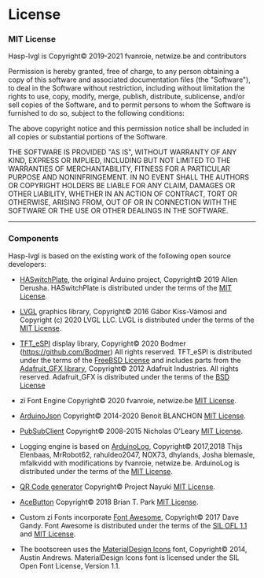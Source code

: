 <h1>License</h1>

### MIT License

Hasp-lvgl is Copyright© 2019-2021 fvanroie, netwize.be and contributors

Permission is hereby granted, free of charge, to any person obtaining a copy
of this software and associated documentation files (the "Software"), to deal
in the Software without restriction, including without limitation the rights
to use, copy, modify, merge, publish, distribute, sublicense, and/or sell
copies of the Software, and to permit persons to whom the Software is
furnished to do so, subject to the following conditions:

The above copyright notice and this permission notice shall be included in all
copies or substantial portions of the Software.

THE SOFTWARE IS PROVIDED "AS IS", WITHOUT WARRANTY OF ANY KIND, EXPRESS OR
IMPLIED, INCLUDING BUT NOT LIMITED TO THE WARRANTIES OF MERCHANTABILITY,
FITNESS FOR A PARTICULAR PURPOSE AND NONINFRINGEMENT. IN NO EVENT SHALL THE
AUTHORS OR COPYRIGHT HOLDERS BE LIABLE FOR ANY CLAIM, DAMAGES OR OTHER
LIABILITY, WHETHER IN AN ACTION OF CONTRACT, TORT OR OTHERWISE, ARISING FROM,
OUT OF OR IN CONNECTION WITH THE SOFTWARE OR THE USE OR OTHER DEALINGS IN THE
SOFTWARE.

-------------------------------------------
### Components

Hasp-lvgl is based on the existing work of the following open source developers:

- [HASwitchPlate](https://github.com/aderusha/HASwitchPlate), the original Arduino project,
  Copyright© 2019 Allen Derusha.
  HASwitchPlate is distributed under the terms of the [MIT License](http://opensource.org/licenses/MIT).

- [LVGL](https://lvgl.io/) graphics library,
  Copyright© 2016 Gábor Kiss-Vámosi and
  Copyright (c) 2020 LVGL LLC.
  LVGL is distributed under the terms of the [MIT License](http://opensource.org/licenses/MIT).

- [TFT_eSPI](https://github.com/Bodmer/TFT_eSPI) display library,
  Copyright© 2020 Bodmer (https://github.com/Bodmer) All rights reserved.
  TFT_eSPI is distributed under the terms of the [FreeBSD License](https://opensource.org/licenses/BSD-2-Clause)
  and includes parts from the [Adafruit_GFX library](https://github.com/adafruit/Adafruit-GFX-Library),
  Copyright© 2012 Adafruit Industries. All rights reserved.
  Adafruit_GFX is distributed under the terms of the [BSD License](https://opensource.org/licenses/BSD-2-Clause)

- zi Font Engine
  Copyright© 2020 fvanroie, netwize.be
  [MIT License](http://opensource.org/licenses/MIT).

- [ArduinoJson](https://arduinojson.org/)
  Copyright© 2014-2020 Benoit BLANCHON
  [MIT License](http://opensource.org/licenses/MIT).

- [PubSubClient](https://github.com/knolleary/pubsubclient)
  Copyright© 2008-2015 Nicholas O'Leary
  [MIT License](http://opensource.org/licenses/MIT).

- Logging engine is based on [ArduinoLog](https://github.com/thijse/Arduino-Log),
  Copyright© 2017,2018 Thijs Elenbaas, MrRobot62, rahuldeo2047, NOX73, dhylands, Josha blemasle, mfalkvidd
  with modifications by fvanroie, netwize.be.
  ArduinoLog is distributed under the terms of the [MIT License](http://opensource.org/licenses/MIT).

- [QR Code generator](https://github.com/nayuki/QR-Code-generator)
  Copyright© Project Nayuki
  [MIT License](http://opensource.org/licenses/MIT).

- [AceButton](https://github.com/bxparks/AceButton)
  Copyright© 2018 Brian T. Park
  [MIT License](http://opensource.org/licenses/MIT).

- Custom zi Fonts incorporate [Font Awesome](http://fontawesome.io/),
  Copyright© 2017 Dave Gandy.
  Font Awesome is distributed under the terms of the [SIL OFL 1.1](http://scripts.sil.org/OFL) 
  and [MIT License](http://opensource.org/licenses/MIT).

- The bootscreen uses the [MaterialDesign Icons](https://materialdesignicons.com/) font,
  Copyright© 2014, Austin Andrews.
  MaterialDesign Icons font is licensed under the SIL Open Font License, Version 1.1.

